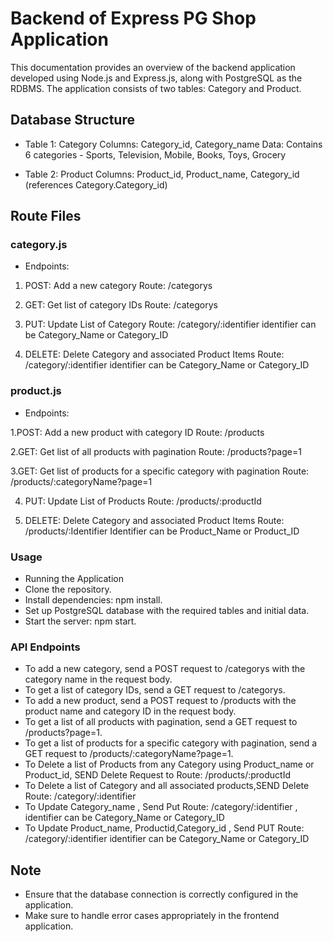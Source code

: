 # Backend of Express PG Shop Application 

This documentation provides an overview of the backend application developed using Node.js and Express.js, along with PostgreSQL as the RDBMS. The application consists of two tables: Category and Product.

## Database Structure
- Table 1: Category
Columns: Category_id, Category_name
Data: Contains 6 categories - Sports, Television, Mobile, Books, Toys, Grocery

- Table 2: Product
Columns: Product_id, Product_name, Category_id (references Category.Category_id)

## Route Files
### category.js

- Endpoints:
1. POST: Add a new category
Route: /categorys

2. GET: Get list of category IDs
Route: /categorys

3. PUT: Update List of Category
   Route: /category/:identifier
identifier can be Category_Name or Category_ID

4. DELETE: Delete Category and associated Product Items
Route: /category/:identifier
identifier can be Category_Name or Category_ID

### product.js
- Endpoints:

1.POST: Add a new product with category ID
Route: /products

2.GET: Get list of all products with pagination Route: /products?page=1

3.GET: Get list of products for a specific category with pagination Route: /products/:categoryName?page=1

4. PUT: Update List of Products Route: /products/:productId

5. DELETE: Delete Category and associated Product Items Route: /products/:Identifier 
Identifier can be Product_Name or Product_ID


### Usage
- Running the Application
- Clone the repository.
- Install dependencies: npm install.
- Set up PostgreSQL database with the required tables and initial data.
- Start the server: npm start.
### API Endpoints
- To add a new category, send a POST request to /categorys with the category name in the request body.
- To get a list of category IDs, send a GET request to /categorys.
- To add a new product, send a POST request to /products with the product name and category ID in the request body.
- To get a list of all products with pagination, send a GET request to /products?page=1.
- To get a list of products for a specific category with pagination, send a GET request to /products/:categoryName?page=1.
- To Delete a list of Products from any Category using Product_name or Product_id, SEND Delete Request to Route: /products/:productId
- To Delete a list of Category and all associated products,SEND Delete Route: /category/:identifier
- To Update Category_name , Send Put Route: /category/:identifier , identifier can be Category_Name or Category_ID
- To Update Product_name, Productid,Category_id , Send PUT Route: /category/:identifier identifier can be Category_Name or Category_ID

## Note
- Ensure that the database connection is correctly configured in the application.
- Make sure to handle error cases appropriately in the frontend application.
